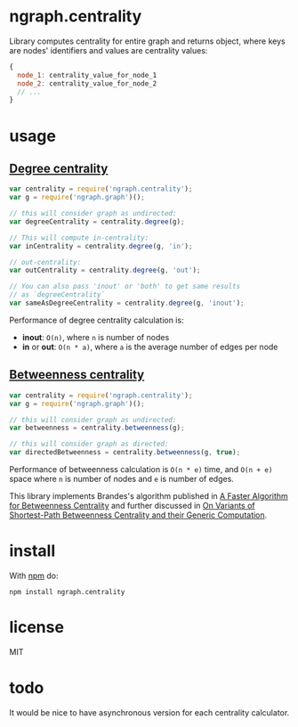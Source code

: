 # ngraph.centrality

Library computes centrality for entire graph and returns object, where keys are
nodes' identifiers and values are centrality values:

``` javascript
{
  node_1: centrality_value_for_node_1
  node_2: centrality_value_for_node_2
  // ...
}
```

# usage

## [Degree centrality](https://en.wikipedia.org/wiki/Centrality#Degree_centrality)

``` javascript
var centrality = require('ngraph.centrality');
var g = require('ngraph.graph')();

// this will consider graph as undirected:
var degreeCentrality = centrality.degree(g);

// This will compute in-centrality:
var inCentrality = centrality.degree(g, 'in');

// out-centrality:
var outCentrality = centrality.degree(g, 'out');

// You can also pass 'inout' or 'both' to get same results
// as `degreeCentrality`
var sameAsDegreeCentrality = centrality.degree(g, 'inout');
```

Performance of degree centrality calculation is:

* **inout**: `O(n)`, where `n` is number of nodes
* **in** or **out**: `O(n * a)`, where `a` is the average number of edges per
node


## [Betweenness centrality](https://en.wikipedia.org/wiki/Betweenness_centrality)

``` javascript
var centrality = require('ngraph.centrality');
var g = require('ngraph.graph')();

// this will consider graph as undirected:
var betweenness = centrality.betweenness(g);

// this will consider graph as directed:
var directedBetweenness = centrality.betweenness(g, true);
```

Performance of betweenness calculation is `O(n * e)` time, and `O(n + e)` space
where `n` is number of nodes and `e` is number of edges.

This library implements Brandes's algorithm published in [A Faster Algorithm for Betweenness Centrality](http://www.inf.uni-konstanz.de/algo/publications/b-fabc-01.pdf)
and further discussed in [On Variants of Shortest-Path Betweenness
Centrality and their Generic Computation](http://www.inf.uni-konstanz.de/algo/publications/b-vspbc-08.pdf).

# install

With [npm](https://npmjs.org) do:

```
npm install ngraph.centrality
```

# license

MIT

# todo

It would be nice to have asynchronous version for each centrality calculator.
